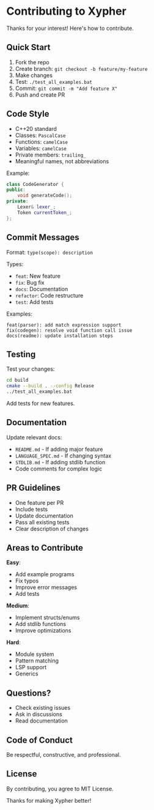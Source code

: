 # Contributing to Xypher

Thanks for your interest! Here's how to contribute.

## Quick Start

1. Fork the repo
2. Create branch: `git checkout -b feature/my-feature`
3. Make changes
4. Test: `./test_all_examples.bat`
5. Commit: `git commit -m "Add feature X"`
6. Push and create PR

## Code Style

- C++20 standard
- Classes: `PascalCase`
- Functions: `camelCase`
- Variables: `camelCase`
- Private members: `trailing_`
- Meaningful names, not abbreviations

Example:
```cpp
class CodeGenerator {
public:
    void generateCode();
private:
    Lexer& lexer_;
    Token currentToken_;
};
```

## Commit Messages

Format: `type(scope): description`

Types:
- `feat`: New feature
- `fix`: Bug fix
- `docs`: Documentation
- `refactor`: Code restructure
- `test`: Add tests

Examples:
```
feat(parser): add match expression support
fix(codegen): resolve void function call issue
docs(readme): update installation steps
```

## Testing

Test your changes:
```bash
cd build
cmake --build . --config Release
../test_all_examples.bat
```

Add tests for new features.

## Documentation

Update relevant docs:
- `README.md` - If adding major feature
- `LANGUAGE_SPEC.md` - If changing syntax
- `STDLIB.md` - If adding stdlib function
- Code comments for complex logic

## PR Guidelines

- One feature per PR
- Include tests
- Update documentation
- Pass all existing tests
- Clear description of changes

## Areas to Contribute

**Easy**:
- Add example programs
- Fix typos
- Improve error messages
- Add tests

**Medium**:
- Implement structs/enums
- Add stdlib functions
- Improve optimizations

**Hard**:
- Module system
- Pattern matching
- LSP support
- Generics

## Questions?

- Check existing issues
- Ask in discussions
- Read documentation

## Code of Conduct

Be respectful, constructive, and professional.

## License

By contributing, you agree to MIT License.

Thanks for making Xypher better!
